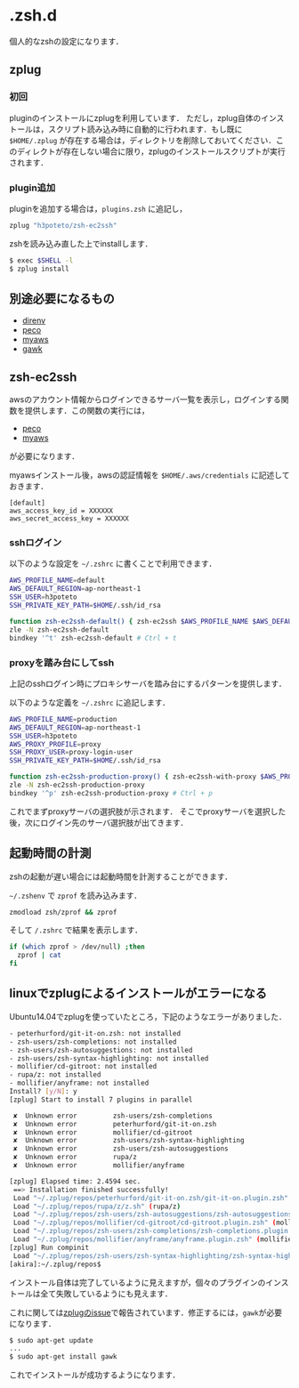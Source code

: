# .zsh.d

個人的なzshの設定になります．

## zplug
### 初回
pluginのインストールにzplugを利用しています．
ただし，zplug自体のインストールは，スクリプト読み込み時に自動的に行われます．もし既に`$HOME/.zplug` が存在する場合は，ディレクトリを削除しておいてください．このディレクトが存在しない場合に限り，zplugのインストールスクリプトが実行されます．

### plugin追加
pluginを追加する場合は，`plugins.zsh` に追記し，

```bash
zplug "h3poteto/zsh-ec2ssh"
```

zshを読み込み直した上でinstallします．

```bash
$ exec $SHELL -l
$ zplug install
```

## 別途必要になるもの

- [direnv](https://github.com/direnv/direnv)
- [peco](https://github.com/peco/peco)
- [myaws](https://github.com/minamijoyo/myaws)
- [gawk](https://www.gnu.org/software/gawk/)

## zsh-ec2ssh
awsのアカウント情報からログインできるサーバ一覧を表示し，ログインする関数を提供します．この関数の実行には，

- [peco](https://github.com/peco/peco)
- [myaws](https://github.com/minamijoyo/myaws)

が必要になります．

myawsインストール後，awsの認証情報を `$HOME/.aws/credentials` に記述しておきます．

```
[default]
aws_access_key_id = XXXXXX
aws_secret_access_key = XXXXXX
```

### sshログイン

以下のような設定を `~/.zshrc` に書くことで利用できます．

```sh
AWS_PROFILE_NAME=default
AWS_DEFAULT_REGION=ap-northeast-1
SSH_USER=h3poteto
SSH_PRIVATE_KEY_PATH=$HOME/.ssh/id_rsa

function zsh-ec2ssh-default() { zsh-ec2ssh $AWS_PROFILE_NAME $AWS_DEFAULT_REGION $SSH_USER $SSH_PRIVATE_KEY_PATH }
zle -N zsh-ec2ssh-default
bindkey '^t' zsh-ec2ssh-default # Ctrl + t
```

### proxyを踏み台にしてssh
上記のsshログイン時にプロキシサーバを踏み台にするパターンを提供します．

以下のような定義を `~/.zshrc` に追記します．

```sh
AWS_PROFILE_NAME=production
AWS_DEFAULT_REGION=ap-northeast-1
SSH_USER=h3poteto
AWS_PROXY_PROFILE=proxy
SSH_PROXY_USER=proxy-login-user
SSH_PRIVATE_KEY_PATH=$HOME/.ssh/id_rsa

function zsh-ec2ssh-production-proxy() { zsh-ec2ssh-with-proxy $AWS_PROFILE_NAME $AWS_DEFAULT_REGION $SSH_USER $AWS_PROXY_PROFILE $SSH_PROXY_USER $SSH_PRIVATE_KEY_PATH }
zle -N zsh-ec2ssh-production-proxy
bindkey '^p' zsh-ec2ssh-production-proxy # Ctrl + p
```

これでまずproxyサーバの選択肢が示されます．
そこでproxyサーバを選択した後，次にログイン先のサーバ選択肢が出てきます．

## 起動時間の計測
zshの起動が遅い場合には起動時間を計測することができます．

`~/.zshenv` で `zprof` を読み込みます．

```sh
zmodload zsh/zprof && zprof
```

そして `/.zshrc` で結果を表示します．

```sh
if (which zprof > /dev/null) ;then
  zprof | cat
fi
```

## linuxでzplugによるインストールがエラーになる

Ubuntu14.04でzplugを使っていたところ，下記のようなエラーがありました．


```sh
- peterhurford/git-it-on.zsh: not installed
- zsh-users/zsh-completions: not installed
- zsh-users/zsh-autosuggestions: not installed
- zsh-users/zsh-syntax-highlighting: not installed
- mollifier/cd-gitroot: not installed
- rupa/z: not installed
- mollifier/anyframe: not installed
Install? [y/N]: y
[zplug] Start to install 7 plugins in parallel

 ✘  Unknown error         zsh-users/zsh-completions
 ✘  Unknown error         peterhurford/git-it-on.zsh
 ✘  Unknown error         mollifier/cd-gitroot
 ✘  Unknown error         zsh-users/zsh-syntax-highlighting
 ✘  Unknown error         zsh-users/zsh-autosuggestions
 ✘  Unknown error         rupa/z
 ✘  Unknown error         mollifier/anyframe

[zplug] Elapsed time: 2.4594 sec.
 ==> Installation finished successfully!
 Load "~/.zplug/repos/peterhurford/git-it-on.zsh/git-it-on.plugin.zsh" (peterhurford/git-it-on.zsh)
 Load "~/.zplug/repos/rupa/z/z.sh" (rupa/z)
 Load "~/.zplug/repos/zsh-users/zsh-autosuggestions/zsh-autosuggestions.plugin.zsh" (zsh-users/zsh-autosuggestions)
 Load "~/.zplug/repos/mollifier/cd-gitroot/cd-gitroot.plugin.zsh" (mollifier/cd-gitroot)
 Load "~/.zplug/repos/zsh-users/zsh-completions/zsh-completions.plugin.zsh" (zsh-users/zsh-completions)
 Load "~/.zplug/repos/mollifier/anyframe/anyframe.plugin.zsh" (mollifier/anyframe)
[zplug] Run compinit
 Load "~/.zplug/repos/zsh-users/zsh-syntax-highlighting/zsh-syntax-highlighting.plugin.zsh" (zsh-users/zsh-syntax-highlighting)
[akira]:~/.zplug/repos$
```

インストール自体は完了しているように見えますが，個々のプラグインのインストールは全て失敗しているようにも見えます．

これに関しては[zplugのissue](https://github.com/zplug/zplug/issues/359)で報告されています．修正するには，`gawk`が必要になります．

```sh
$ sudo apt-get update
...
$ sudo apt-get install gawk
```

これでインストールが成功するようになります．
